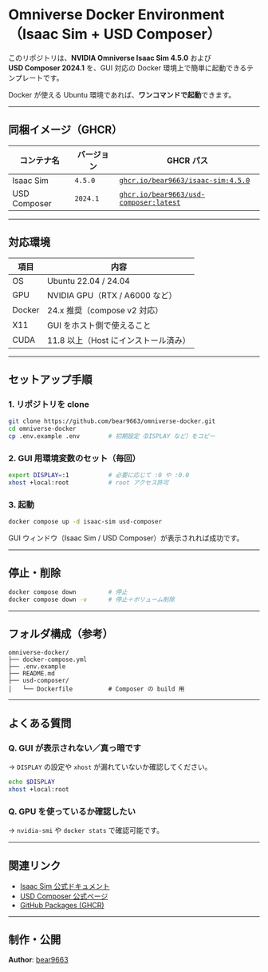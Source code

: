 #  Omniverse Docker Environment（Isaac Sim + USD Composer）

このリポジトリは、**NVIDIA Omniverse Isaac Sim 4.5.0** および  
**USD Composer 2024.1** を、GUI 対応の Docker 環境上で簡単に起動できるテンプレートです。

Docker が使える Ubuntu 環境であれば、**ワンコマンドで起動**できます。

---

##  同梱イメージ（GHCR）

| コンテナ名     | バージョン  | GHCR パス |
|---------------|-------------|------------|
| Isaac Sim     | `4.5.0`     | [`ghcr.io/bear9663/isaac-sim:4.5.0`](https://github.com/users/bear9663/packages/container/isaac-sim) |
| USD Composer  | `2024.1`    | [`ghcr.io/bear9663/usd-composer:latest`](https://github.com/users/bear9663/packages/container/usd-composer) |

---

## 対応環境

| 項目       | 内容                      |
|------------|---------------------------|
| OS         | Ubuntu 22.04 / 24.04     |
| GPU        | NVIDIA GPU（RTX / A6000 など） |
| Docker     | 24.x 推奨（compose v2 対応） |
| X11        | GUI をホスト側で使えること |
| CUDA       | 11.8 以上（Host にインストール済み） |

---

##  セットアップ手順

###  1. リポジトリを clone

```bash
git clone https://github.com/bear9663/omniverse-docker.git
cd omniverse-docker
cp .env.example .env        # 初期設定（DISPLAY など）をコピー
```

###  2. GUI 用環境変数のセット（毎回）

```bash
export DISPLAY=:1           # 必要に応じて :0 や :0.0
xhost +local:root           # root アクセス許可
```

###  3. 起動

```bash
docker compose up -d isaac-sim usd-composer
```

GUI ウィンドウ（Isaac Sim / USD Composer）が表示されれば成功です。

---

##  停止・削除

```bash
docker compose down         # 停止
docker compose down -v      # 停止＋ボリューム削除
```

---

##  フォルダ構成（参考）

```
omniverse-docker/
├── docker-compose.yml
├── .env.example
├── README.md
├── usd-composer/
│   └── Dockerfile          # Composer の build 用
```

---

##  よくある質問

### Q. GUI が表示されない／真っ暗です  
→ `DISPLAY` の設定や `xhost` が漏れていないか確認してください。

```bash
echo $DISPLAY
xhost +local:root
```

### Q. GPU を使っているか確認したい  
→ `nvidia-smi` や `docker stats` で確認可能です。

---

##  関連リンク

- [Isaac Sim 公式ドキュメント](https://docs.omniverse.nvidia.com/isaacsim/latest/index.html)
- [USD Composer 公式ページ](https://developer.nvidia.com/usd-composer)
- [GitHub Packages (GHCR)](https://github.com/bear9663?tab=packages)

---

##  制作・公開

**Author**: [bear9663](https://github.com/bear9663)  

